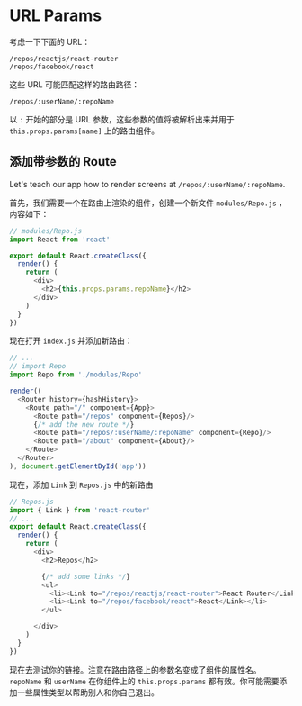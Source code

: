 # URL Params

考虑一下下面的 URL：

```
/repos/reactjs/react-router
/repos/facebook/react
```

这些 URL 可能匹配这样的路由路径：

```
/repos/:userName/:repoName
```

以 `:` 开始的部分是 URL 参数，这些参数的值将被解析出来并用于 `this.props.params[name]` 上的路由组件。

## 添加带参数的 Route

Let's teach our app how to render screens at `/repos/:userName/:repoName`.

首先，我们需要一个在路由上渲染的组件，创建一个新文件 `modules/Repo.js` ，内容如下：

```js
// modules/Repo.js
import React from 'react'

export default React.createClass({
  render() {
    return (
      <div>
        <h2>{this.props.params.repoName}</h2>
      </div>
    )
  }
})
```

现在打开 `index.js` 并添加新路由：

```js
// ...
// import Repo
import Repo from './modules/Repo'

render((
  <Router history={hashHistory}>
    <Route path="/" component={App}>
      <Route path="/repos" component={Repos}/>
      {/* add the new route */}
      <Route path="/repos/:userName/:repoName" component={Repo}/>
      <Route path="/about" component={About}/>
    </Route>
  </Router>
), document.getElementById('app'))
```

现在，添加 `Link` 到 `Repos.js` 中的新路由

```js
// Repos.js
import { Link } from 'react-router'
// ...
export default React.createClass({
  render() {
    return (
      <div>
        <h2>Repos</h2>

        {/* add some links */}
        <ul>
          <li><Link to="/repos/reactjs/react-router">React Router</Link></li>
          <li><Link to="/repos/facebook/react">React</Link></li>
        </ul>

      </div>
    )
  }
})
```

现在去测试你的链接。注意在路由路径上的参数名变成了组件的属性名。 `repoName` 和
`userName` 在你组件上的 `this.props.params` 都有效。你可能需要添加一些属性类型以帮助别人和你自己退出。